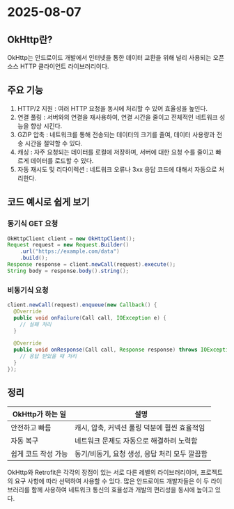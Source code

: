 # 2025-08-07


## OkHttp란?

OkHttp는 안드로이드 개발에서 인터넷을 통한 데이터 교환을 위해 널리 사용되는 오픈소스 HTTP 클라이언트 라이브러리이다.

## 주요 기능

1. HTTP/2 지원 : 여러 HTTP 요청을 동시에 처리할 수 있어 효율성을 높인다.
2. 연결 풀링 : 서버와의 연결을 재사용하여, 연결 시간을 줄이고 전체적인 네트워크 성능을 향상 시킨다.
3. GZIP 압축 : 네트워크를 통해 전송되는 데이터의 크기를 줄여, 데이터 사용량과 전송 시간을 절약할 수 있다.
4. 캐싱 : 자주 요청되는 데이터를 로컬에 저장하며, 서버에 대한 요청 수를 줄이고 빠르게 데이터를 로드할 수 있다.
5. 자동 재시도 및 리다이렉션 : 네트워크 오류나 3xx 응답 코드에 대해서 자동으로 처리한다.

## 코드 예시로 쉽게 보기

### 동기식 GET 요청

```java
OkHttpClient client = new OkHttpClient();
Request request = new Request.Builder()
    .url("https://example.com/data")
    .build();
Response response = client.newCall(request).execute();
String body = response.body().string();
```

### 비동기식 요청

```java
client.newCall(request).enqueue(new Callback() {
  @Override
  public void onFailure(Call call, IOException e) {
    // 실패 처리
  }

  @Override
  public void onResponse(Call call, Response response) throws IOException {
    // 응답 받았을 때 처리
  }
});
```

## 정리 

| OkHttp가 하는 일 | 설명 |
| --- | --- |
| 안전하고 빠름 | 캐시, 압축, 커넥션 풀링 덕분에 훨씬 효율적임 |
| 자동 복구 | 네트워크 문제도 자동으로 해결하려 노력함 |
| 쉽게 코드 작성 가능 | 동기/비동기, 요청 생성, 응답 처리 모두 깔끔함 |

OkHttp와 Retrofit은 각각의 장점이 있는 서로 다른 레벨의 라이브러리이며, 프로젝트의 요구 사항에 따라 선택하여 사용할 수 있다. 많은 안드로이드 개발자들은 이 두 라이브러리를 함께 사용하여 네트워크 통신의 효율성과 개발의 편리성을 동시에 높이고 있다.
